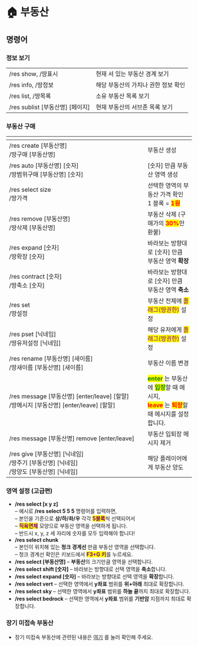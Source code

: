 # 🏠 부동산

## 명령어

### 정보 보기

|                             |                      |
| --------------------------- | -------------------- |
| /res show, /땅표시             | 현재 서 있는 부동산 경계 보기    |
| /res info, /땅정보             | 해당 부동산의 가치나 권한 정보 확인 |
| /res list, /땅목록             | 소유 부동산 목록 보기         |
| /res sublist \[부동산명] \[페이지] | 현재 부동산의 서브존 목록 보기    |

### 부동산 구매

<table><thead><tr><th width="360"></th><th></th></tr></thead><tbody><tr><td>/res create [부동산명]<br>/땅구매 [부동산명]</td><td>부동산 생성</td></tr><tr><td>/res auto [부동산명] [숫자]<br>/땅범위구매 [부동산명] [숫자]</td><td>[숫자] 만큼 부동산 영역 생성</td></tr><tr><td>/res select size<br>/땅가격</td><td>선택한 영역의 부동산 가격 확인<br>1 블록 = <mark style="color:red;"><strong>1원</strong></mark></td></tr><tr><td>/res remove [부동산명]<br>/땅삭제 [부동산명]</td><td>부동산 삭제 (구매가의 <mark style="color:red;"><strong>30%</strong></mark>만 환불)</td></tr><tr><td>/res expand [숫자]<br>/땅확장 [숫자]</td><td>바라보는 방향대로 [숫자] 만큼 부동산 영역 <strong>확장</strong></td></tr><tr><td>/res contract [숫자]<br>/땅축소 [숫자]</td><td>바라보는 방향대로 [숫자] 만큼 부동산 영역 <strong>축소</strong></td></tr><tr><td>/res set<br>/땅설정</td><td>부동산 전체에 <mark style="color:purple;">플래그(땅권한)</mark> 설정</td></tr><tr><td>/res pset [닉네임] <br>/땅유저설정 [닉네임]</td><td>해당 유저에게 <mark style="color:purple;">플래그(땅권한)</mark> 설정</td></tr><tr><td>/res rename [부동산명] [새이름]<br>/땅새이름 [부동산명] [새이름]</td><td>부동산 이름 변경</td></tr><tr><td>/res message [부동산명] [enter/leave] [할말]<br>/땅메시지 [부동산명] [enter/leave] [할말]</td><td><mark style="color:green;"><strong>enter</strong></mark> 는 부동산에 <mark style="color:green;"><strong>입장</strong></mark>할 때 메시지, <br><mark style="color:red;"><strong>leave</strong></mark> 는 <mark style="color:red;"><strong>퇴장</strong></mark>할 때 메시지를 설정합니다.</td></tr><tr><td>/res message [부동산명] remove [enter/leave]</td><td>부동산 입퇴장 메시지 제거</td></tr><tr><td>/res give [부동산명] [닉네임]<br>/땅주기 [부동산명] [닉네임]<br>/땅양도 [부동산명] [닉네임]</td><td>해당 플레이어에게 부동산 양도</td></tr></tbody></table>

### 영역 설정 (고급편)

* **/res select \[x y z]** \
  – 예시로 **/res select 5 5 5** 명령어를 입력하면,  \
  – 본인을 기준으로 **상/하/좌/우** 각각 <mark style="color:purple;">**5블록**</mark>씩 선택되어서  \
  – <mark style="color:purple;">**직육면체**</mark> 모양으로 부동산 영역을 선택하게 됩니다.\
  – 반드시 x, y, z 세 자리에 숫자를 모두 입력해야 합니다!
* **/res select chunk** \
  – 본인이 위치해 있는 **청크 경계선** 만큼 부동산 영역을 선택합니다.\
  – 청크 경계선 확인은 키보드에서 <mark style="color:purple;">**F3+G 키**</mark>를 누르세요.
* **/res select \[부동산명]** – **부동산**의 크기만큼 영역을 선택합니다.
* **/res select shift \[숫자]** – 바라보는 방향대로 선택 영역을 **축소**합니다.
* **/res select expand \[숫자]** – 바라보는 방향대로 선택 영역을 **확장**합니다.
* **/res select vert** – 선택한 영역에서 **y좌표** 범위를 **위+아래** 최대로 확장합니다.
* **/res select sky** – 선택한 영역에서 **y좌표** 범위를 **하늘 끝**까지 최대로 확장합니다.
* **/res select bedrock** – 선택한 영역에서 **y좌표** 범위를 **기반암** 지점까지 최대로 확장합니다.

### 장기 미접속 부동산

* 장기 미접속 부동산에 관련된 내용은 [여기](./#undefined-4) 를 눌러 확인해 주세요.
